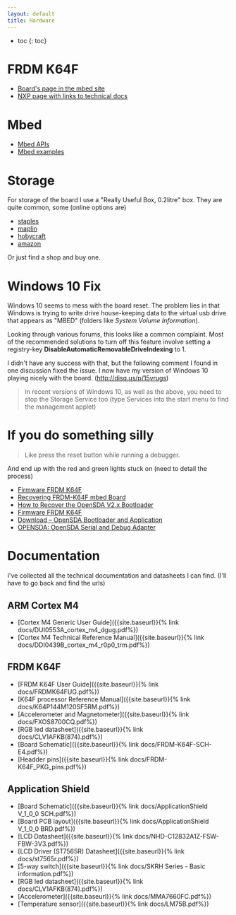 ```yaml
---
layout: default
title: Hardware
---
```

 * toc
 {: toc}

# FRDM K64F
 * [Board's page in the mbed site](https://developer.mbed.org/platforms/FRDM-K64F/)
 * [NXP page with links to technical docs](http://www.nxp.com/products/software-and-tools/hardware-development-tools/freedom-development-boards/freedom-development-platform-for-kinetis-k64-k63-and-k24-mcus:FRDM-K64F)

# Mbed 
 * [Mbed APIs](https://os.mbed.com/docs/v5.7/reference/apis.html)
 * [Mbed examples](https://os.mbed.com/components/mbed-Application-Shield/)

# Storage
For storage of the board I use a "Really Useful Box, 0.2litre" box.
They are quite common, some (online options are)
 * [staples](http://www.staples.co.uk/0-2-litre-box-clear/cbs/297704891.html)
 * [maplin](https://www.maplin.co.uk/p/really-useful-02l-box-5-pack-n65fl)
 * [hobycraft](http://www.hobbycraft.co.uk/really-useful-clear-box-02-litres/571333-1000)
 * [amazon](https://www.amazon.co.uk/Really-Useful-Boxes-Rectangle-Box/dp/B001F67NJ4)

Or just find a shop and buy one.

# Windows 10 Fix
Windows 10 seems to mess with the board reset.  The problem lies in that Windows is trying to write drive house-keeping data to the virtual usb drive that appears as "MBED" (folders like _System Volume Information_).

Looking through various forums, this looks like a common complaint.
Most of the recommended solutions to turn off this feature involve setting a registry-key **DisableAutomaticRemovableDriveIndexing** to 1.

I didn't have any success with that, but the following comment I found in one discussion fixed the issue.  I now have my version of Windows 10 playing nicely with the board. (http://disq.us/p/15vrugs)
> In recent versions of Windows 10, as well as the above, you need to stop the Storage Service too (type Services into the start menu to find the management applet)

# If you do something silly
> Like press the reset button while running a debugger.

And end up with the red and green lights stuck on (need to detail the process)

* [Firmware FRDM K64F](https://developer.mbed.org/handbook/Firmware-FRDM-K64F)
* [Recovering FRDM-K64F mbed Board](https://mcuoneclipse.com/2014/04/19/recovering-frdm-k64f-mbed-board/)
* [How to Recover the OpenSDA V2.x Bootloader](https://mcuoneclipse.com/2016/06/26/how-to-recover-the-opensda-v2-x-bootloader/)
* [Firmware FRDM K64F](https://developer.mbed.org/handbook/Firmware-FRDM-K64F)
* [Download – OpenSDA Bootloader and Application](http://www.nxp.com/products/software-and-tools/run-time-software/kinetis-software-and-tools/ides-for-kinetis-mcus/opensda-serial-and-debug-adapter:OPENSDA?tid=vanOpenSDA#FRDM-K64F)
* [OPENSDA: OpenSDA Serial and Debug Adapter](http://www.nxp.com/products/software-and-tools/run-time-software/kinetis-software-and-tools/ides-for-kinetis-mcus/opensda-serial-and-debug-adapter:OPENSDA?tid=vanOpenSDA)


# Documentation
I've collected all the technical documentation and datasheets I can find.
(I'll have to go back and find the urls)

## ARM Cortex M4
* [Cortex M4 Generic User Guide]({{site.baseurl}}{% link docs/DUI0553A_cortex_m4_dgug.pdf%})
* [Cortex M4 Technical Reference Manual]({{site.baseurl}}{% link docs/DDI0439B_cortex_m4_r0p0_trm.pdf%})

## FRDM K64F
* [FRDM K64F User Guide]({{site.baseurl}}{% link docs/FRDMK64FUG.pdf%})
* [K64F processor Reference Manual]({{site.baseurl}}{% link docs/K64P144M120SF5RM.pdf%})
* [Accelerometer and Magnetometer]({{site.baseurl}}{% link docs/FXOS8700CQ.pdf%})
* [RGB led datasheet]({{site.baseurl}}{% link docs/CLV1AFKB(874).pdf%})
* [Board Schematic]({{site.baseurl}}{% link docs/FRDM-K64F-SCH-E4.pdf%})
* [Headder pins]({{site.baseurl}}{% link docs/FRDM-K64F_PKG_pins.pdf%})

## Application Shield
* [Board Schematic]({{site.baseurl}}{% link docs/ApplicationShield V_1_0_0 SCH.pdf%})
* [Board PCB layout]({{site.baseurl}}{% link docs/ApplicationShield V_1_0_0 BRD.pdf%})
* [LCD Datasheet]({{site.baseurl}}{% link docs/NHD-C12832A1Z-FSW-FBW-3V3.pdf%})
* [LCD Driver (ST7565R) Datasheet]({{site.baseurl}}{% link docs/st7565r.pdf%})
* [5-way switch]({{site.baseurl}}{% link docs/SKRH Series - Basic information.pdf%})
* [RGB led datasheet]({{site.baseurl}}{% link docs/CLV1AFKB(874).pdf%})
* [Accelerometer]({{site.baseurl}}{% link docs/MMA7660FC.pdf%})
* [Temperature sensor]({{site.baseurl}}{% link docs/LM75B.pdf%})
